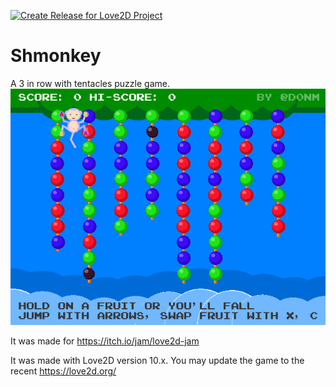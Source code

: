 [![Create Release for Love2D Project](https://github.com/humbertodias/love-Shmonkey/actions/workflows/release.yml/badge.svg)](https://github.com/humbertodias/love-Shmonkey/actions/workflows/release.yml)

# Shmonkey
A 3 in row with tentacles puzzle game.
![some screenshot](https://github.com/D0NM/Shmonkey/blob/main/2itchio/shmonkey2017.02.21%2003-53.gif)

It was made for https://itch.io/jam/love2d-jam

It was made with Love2D version 10.x.
You may update the game to the recent https://love2d.org/
